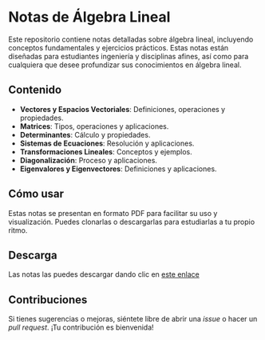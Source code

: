 # Notas de Álgebra Lineal

Este repositorio contiene notas detalladas sobre álgebra lineal, incluyendo conceptos fundamentales y ejercicios prácticos. Estas notas están diseñadas para estudiantes ingeniería y disciplinas afines, así como para cualquiera que desee profundizar sus conocimientos en álgebra lineal.

## Contenido

- **Vectores y Espacios Vectoriales**: Definiciones, operaciones y propiedades.
- **Matrices**: Tipos, operaciones y aplicaciones.
- **Determinantes**: Cálculo y propiedades.
- **Sistemas de Ecuaciones**: Resolución y aplicaciones.
- **Transformaciones Lineales**: Conceptos y ejemplos.
- **Diagonalización**: Proceso y aplicaciones.
- **Eigenvalores y Eigenvectores**: Definiciones y aplicaciones.

## Cómo usar

Estas notas se presentan en formato PDF para facilitar su uso y visualización. Puedes clonarlas o descargarlas para estudiarlas a tu propio ritmo.

## Descarga

Las notas las puedes descargar dando clic en [este enlace](https://linktr.ee/biblioteca_esfm)

## Contribuciones

Si tienes sugerencias o mejoras, siéntete libre de abrir una *issue* o hacer un *pull request*. ¡Tu contribución es bienvenida!
